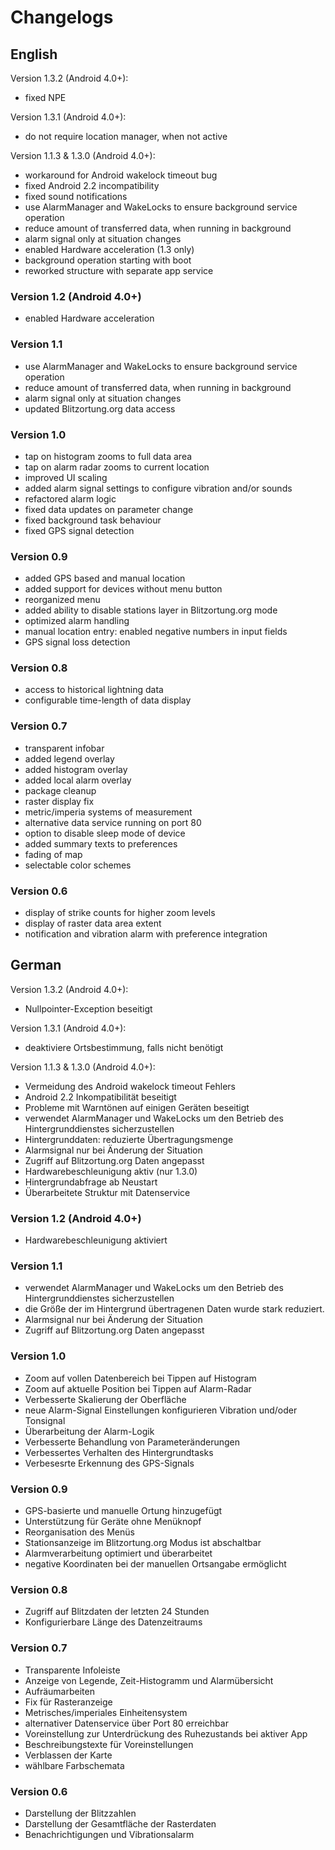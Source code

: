 # Changelogs

## English

Version 1.3.2 (Android 4.0+):
 - fixed NPE

Version 1.3.1 (Android 4.0+):
 - do not require location manager, when not active

Version 1.1.3 & 1.3.0 (Android 4.0+):
 - workaround for Android wakelock timeout bug
 - fixed Android 2.2 incompatibility
 - fixed sound notifications
 - use AlarmManager and WakeLocks to ensure background service operation
 - reduce amount of transferred data, when running in background
 - alarm signal only at situation changes
 - enabled Hardware acceleration (1.3 only)
 - background operation starting with boot
 - reworked structure with separate app service

### Version 1.2 (Android 4.0+)
 * enabled Hardware acceleration

### Version 1.1
 * use AlarmManager and WakeLocks to ensure background service operation
 * reduce amount of transferred data, when running in background
 * alarm signal only at situation changes
 * updated Blitzortung.org data access

### Version 1.0
 * tap on histogram zooms to full data area
 * tap on alarm radar zooms to current location
 * improved UI scaling
 * added alarm signal settings to configure vibration and/or sounds 
 * refactored alarm logic
 * fixed data updates on parameter change
 * fixed background task behaviour
 * fixed GPS signal detection
 
### Version 0.9
 * added GPS based and manual location
 * added support for devices without menu button
 * reorganized menu
 * added ability to disable stations layer in Blitzortung.org mode
 * optimized alarm handling
 * manual location entry: enabled negative numbers in input fields
 * GPS signal loss detection

### Version 0.8
 * access to historical lightning data
 * configurable time-length of data display

### Version 0.7
 * transparent infobar
 * added legend overlay
 * added histogram overlay
 * added local alarm overlay
 * package cleanup
 * raster display fix
 * metric/imperia systems of measurement
 * alternative data service running on port 80
 * option to disable sleep mode of device
 * added summary texts to preferences
 * fading of map
 * selectable color schemes

### Version 0.6
 * display of strike counts for higher zoom levels
 * display of raster data area extent
 * notification and vibration alarm with preference integration
 
## German

Version 1.3.2 (Android 4.0+):
 - Nullpointer-Exception beseitigt

Version 1.3.1 (Android 4.0+):
 - deaktiviere Ortsbestimmung, falls nicht benötigt

Version 1.1.3 & 1.3.0 (Android 4.0+):
 - Vermeidung des Android wakelock timeout Fehlers
 - Android 2.2 Inkompatibilität beseitigt
 - Probleme mit Warntönen auf einigen Geräten beseitigt
 - verwendet AlarmManager und WakeLocks um den Betrieb des Hintergrunddienstes sicherzustellen
 - Hintergrunddaten: reduzierte Übertragungsmenge
 - Alarmsignal nur bei Änderung der Situation
 - Zugriff auf Blitzortung.org Daten angepasst
 - Hardwarebeschleunigung aktiv (nur 1.3.0)
 - Hintergrundabfrage ab Neustart
 - Überarbeitete Struktur mit Datenservice

### Version 1.2 (Android 4.0+)
 - Hardwarebeschleunigung aktiviert

### Version 1.1
 - verwendet AlarmManager und WakeLocks um den Betrieb des Hintergrunddienstes sicherzustellen
 - die Größe der im Hintergrund übertragenen Daten wurde stark reduziert.
 - Alarmsignal nur bei Änderung der Situation
 - Zugriff auf Blitzortung.org Daten angepasst

### Version 1.0
 * Zoom auf vollen Datenbereich bei Tippen auf Histogram
 * Zoom auf aktuelle Position bei Tippen auf Alarm-Radar
 * Verbesserte Skalierung der Oberfläche
 * neue Alarm-Signal Einstellungen konfigurieren Vibration und/oder Tonsignal 
 * Überarbeitung der Alarm-Logik
 * Verbesserte Behandlung von Parameteränderungen
 * Verbessertes Verhalten des Hintergrundtasks
 * Verbesesrte Erkennung des GPS-Signals
 
### Version 0.9
 * GPS-basierte und manuelle Ortung hinzugefügt
 * Unterstützung für Geräte ohne Menüknopf
 * Reorganisation des Menüs
 * Stationsanzeige im Blitzortung.org Modus ist abschaltbar
 * Alarmverarbeitung optimiert und überarbeitet
 * negative Koordinaten bei der manuellen Ortsangabe ermöglicht

### Version 0.8
 * Zugriff auf Blitzdaten der letzten 24 Stunden
 * Konfigurierbare Länge des Datenzeitraums

### Version 0.7
 * Transparente Infoleiste
 * Anzeige von Legende, Zeit-Histogramm und Alarmübersicht
 * Aufräumarbeiten
 * Fix für Rasteranzeige
 * Metrisches/imperiales Einheitensystem
 * alternativer Datenservice über Port 80 erreichbar
 * Voreinstellung zur Unterdrückung des Ruhezustands bei aktiver App
 * Beschreibungstexte für Voreinstellungen
 * Verblassen der Karte
 * wählbare Farbschemata

### Version 0.6
 * Darstellung der Blitzzahlen
 * Darstellung der Gesamtfläche der Rasterdaten
 * Benachrichtigungen und Vibrationsalarm
